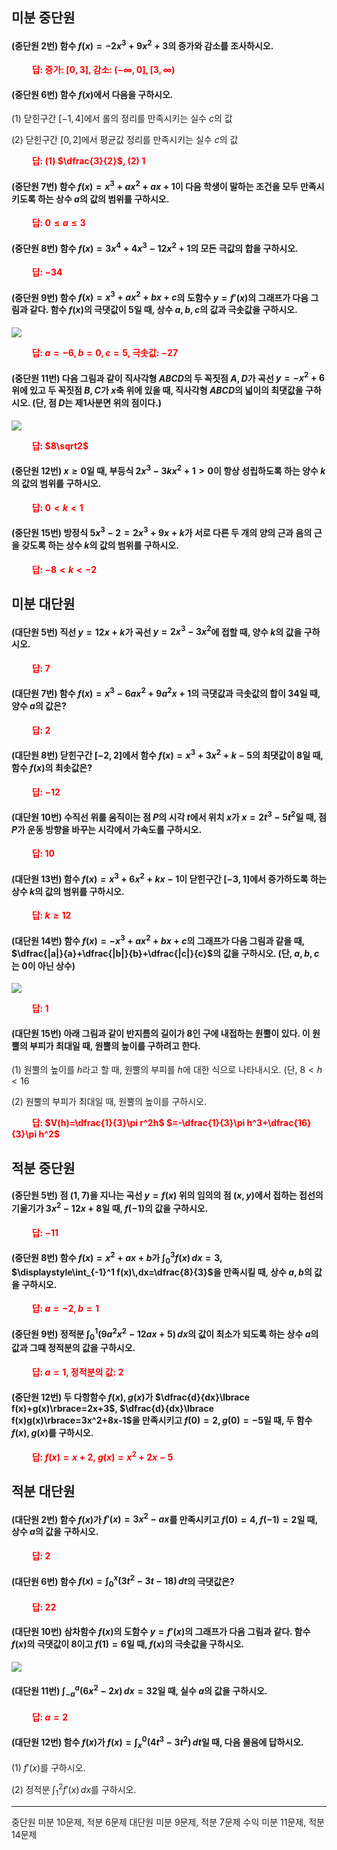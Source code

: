 ## 미분 중단원

#### (중단원 2번) 함수 $f(x)=-2x^3+9x^2+3$의 증가와 감소를 조사하시오.

**<span style="color: red;">$\qquad$답: 증가: $[0, 3]$, 감소: $(-\infty, 0], [3, \infty)$</span>**

#### (중단원 6번) 함수 $f(x)$에서 다음을 구하시오.

(1) 닫힌구간 $[-1, 4]$에서 롤의 정리를 만족시키는 실수 $c$의 값

(2) 닫힌구간 $[0, 2]$에서 평균값 정리를 만족시키는 실수 $c$의 값

**<span style="color: red;">$\qquad$답: (1) $\dfrac{3}{2}$, (2) $1$</span>**

#### (중단원 7번) 함수 $f(x)=x^3+ax^2+ax+1$이 다음 학생이 말하는 조건을 모두 만족시키도록 하는 상수 $a$의 값의 범위를 구하시오.

**<span style="color: red;">$\qquad$답: $0\le a\le3$</span>**

#### (중단원 8번) 함수 $f(x)=3x^4+4x^3-12x^2+1$의 모든 극값의 합을 구하시오. 

**<span style="color: red;">$\qquad$답: $-34$</span>**

#### (중단원 9번) 함수 $f(x)=x^3+ax^2+bx+c$의 도함수 $y=f'(x)$의 그래프가 다음 그림과 같다. 함수 $f(x)$의 극댓값이 $5$일 때, 상수 $a, b, c$의 값과 극솟값을 구하시오.

<img src="/assets/Pasted image 20231122182813.png"/>

**<span style="color: red;">$\qquad$답: $a=-6, b=0, c=5$, 극솟값: $-27$</span>**



#### (중단원 11번) 다음 그림과 같이 직사각형 $ABCD$의 두 꼭짓점 $A, D$가 곡선 $y=-x^2+6$ 위에 있고 두 꼭짓점 $B, C$가 $x$축 위에 있을 때, 직사각형 $ABCD$의 넓이의 최댓값을 구하시오. (단, 점 $D$는 제1사분면 위의 점이다.)

<img src="/assets/Pasted image 20231122185615.png"/>

**<span style="color: red;">$\qquad$답: $8\sqrt2$</span>**

#### (중단원 12번) $x\ge0$일 때, 부등식 $2x^3-3kx^2+1>0$이 항상 성립하도록 하는 양수 $k$의 값의 범위를 구하시오.

**<span style="color: red;">$\qquad$답: $0<k<1$</span>**



#### (중단원 15번) 방정식 $5x^3-2=2x^3+9x+k$가 서로 다른 두 개의 양의 근과 음의 근을 갖도록 하는 상수 $k$의 값의 범위를 구하시오.

**<span style="color: red;">$\qquad$답: $-8<k<-2$</span>**

## 미분 대단원

#### (대단원 5번) 직선 $y=12x+k$가 곡선 $y=2x^3-3x^2$에 접할 때, 양수 $k$의 값을 구하시오.

**<span style="color: red;">$\qquad$답: $7$</span>**



#### (대단원 7번) 함수 $f(x)=x^3-6ax^2+9a^2x+1$의 극댓값과 극솟값의 합이 $34$일 때, 양수 $a$의 값은?

**<span style="color: red;">$\qquad$답: $2$</span>**

#### (대단원 8번) 닫힌구간 $[-2, 2]$에서 함수 $f(x)=x^3+3x^2+k-5$의 최댓값이 $8$일 때, 함수 $f(x)$의 최솟값은?

**<span style="color: red;">$\qquad$답: $-12$</span>**



#### (대단원 10번) 수직선 위룰 움직이는 점 $P$의 시각 $t$에서 위치 $x$가 $x=2t^3-5t^2$일 때, 점 $P$가 운동 방향을 바꾸는 시각에서 가속도를 구하시오.

**<span style="color: red;">$\qquad$답: $10$</span>**


#### (대단원 13번) 함수 $f(x)=x^3+6x^2+kx-1$이 닫힌구간 $[-3, 1]$에서 증가하도록 하는 상수 $k$의 값의 범위를 구하시오.

**<span style="color: red;">$\qquad$답: $k\ge12$</span>**

#### (대단원 14번) 함수 $f(x)=-x^3+ax^2+bx+c$의 그래프가 다음 그림과 같을 때, $\dfrac{|a|}{a}+\dfrac{|b|}{b}+\dfrac{|c|}{c}$의 값을 구하시오. (단, $a, b, c$는 $0$이 아닌 상수)

<img src="/assets/Pasted image 20231122191159.png"/>

**<span style="color: red;">$\qquad$답: $1$</span>**

#### (대단원 15번) 아래 그림과 같이 반지름의 길이가 $8$인 구에 내접하는 원뿔이 있다. 이 원뿔의 부피가 최대일 때, 원뿔의 높이를 구하려고 한다.

(1) 원뿔의 높이를 $h$라고 할 때, 원뿔의 부피를 $h$에 대한 식으로 나타내시오. (단, $8<h<16$

(2) 원뿔의 부피가 최대일 때, 원뿔의 높이를 구하시오. 

**<span style="color: red;">$\qquad$답: $V(h)=\dfrac{1}{3}\pi r^2h$ $=-\dfrac{1}{3}\pi h^3+\dfrac{16}{3}\pi h^2$</span>**


## 적분 중단원




#### (중단원 5번) 점 $(1, 7)$을 지나는 곡선 $y=f(x)$ 위의 임의의 점 $(x, y)$에서 접하는 접선의 기울기가 $3x^2-12x+8$일 때, $f(-1)$의 값을 구하시오.

**<span style="color: red;">$\qquad$답: $-11$</span>**

#### (중단원 8번) 함수 $f(x)=x^2+ax+b$가 $\displaystyle\int_0^3 f(x)\,dx=3$, $\displaystyle\int_{-1}^1 f(x)\,dx=\dfrac{8}{3}$을 만족시킬 때, 상수 $a, b$의 값을 구하시오.

**<span style="color: red;">$\qquad$답: $a=-2, b=1$</span>**

#### (중단원 9번) 정적분 $\displaystyle\int_0^1(9 a^2 x^2-12 ax+5)\,dx$의 값이 최소가 되도록 하는 상수 $a$의 값과 그때 정적분의 값을 구하시오.

**<span style="color: red;">$\qquad$답: $a=1$, 정적분의 값: $2$</span>**



#### (중단원 12번) 두 다항함수 $f(x), g(x)$가 $\dfrac{d}{dx}\lbrace f(x)+g(x)\rbrace=2x+3$, $\dfrac{d}{dx}\lbrace f(x)g(x)\rbrace=3x^2+8x-1$을 만족시키고 $f(0)=2, g(0)=-5$일 때, 두 함수 $f(x), g(x)$를 구하시오.

**<span style="color: red;">$\qquad$답: $f(x)=x+2$, $g(x)=x^2+2x-5$</span>**

## 적분 대단원

#### (대단원 2번) 함수 $f(x)$가 $f'(x)=3x^2-ax$를 만족시키고 $f(0)=4, f(-1)=2$일 때, 상수 $a$의 값을 구하시오.

**<span style="color: red;">$\qquad$답: $2$</span>**



#### (대단원 6번) 함수 $f(x)=\displaystyle\int_0^x(3 t^2-3 t-18)\,dt$의 극댓값은?

**<span style="color: red;">$\qquad$답: $22$</span>**

#### (대단원 10번) 삼차함수 $f(x)$의 도함수 $y=f'(x)$의 그래프가 다음 그림과 같다. 함수 $f(x)$의 극댓값이 $8$이고 $f(1)=6$일 때, $f(x)$의 극솟값을 구하시오.

<img src="/assets/Pasted image 20231122192508.png"/>

#### (대단원 11번) $\displaystyle\int_{-a}^a(6 x^2-2 x)\,dx=32$일 때, 실수 $a$의 값을 구하시오.

**<span style="color: red;">$\qquad$답: $a=2$</span>**

#### (대단원 12번) 함수 $f(x)$가 $f(x)=\displaystyle\int_x^0(4 t^3-3 t^2)\,dt$일 때, 다음 물음에 답하시오.

(1) $f'(x)$를 구하시오.

(2) 정적분 $\displaystyle\int_1^2 f'(x)\,dx$를 구하시오.








***
중단원 미분 10문제, 적분 6문제
대단원 미분 9문제, 적분 7문제
수익 미분 11문제, 적분 14문제